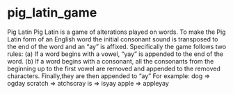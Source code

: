 # pig_latin_game
 Pig Latin
Pig Latin is a game of alterations played on words. To make the Pig Latin form of an
English word the initial consonant sound is transposed to the end of the word and an
“ay” is affixed. Specifically the game follows two rules:
(a) If a word begins with a vowel, “yay” is appended to the end of the word.
(b) If a word begins with a consonant, all the consonants from the beginning
up to the first vowel are removed and appended to the removed characters. Finally,they are then appended to “ay”
For example:
 dog ⇒ ogday
 scratch ⇒ atchscray
 is ⇒ isyay
 apple ⇒ appleyay

